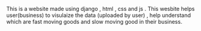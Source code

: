 This is a website made using django , html , css and js . This wesbite helps user(business) to visulaize the data (uploaded by user) , help understand which are fast moving goods and slow moving good in their business.
